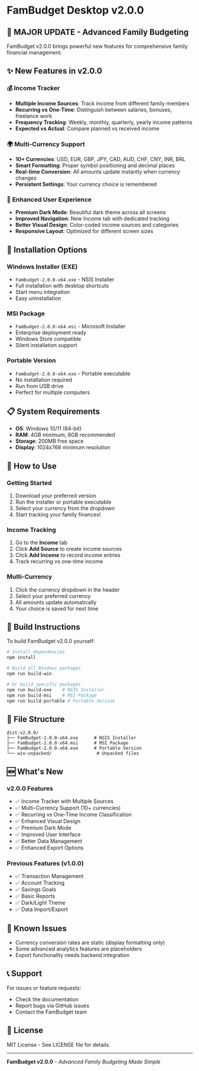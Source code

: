 # FamBudget Desktop v2.0.0

## 🎉 **MAJOR UPDATE - Advanced Family Budgeting**

FamBudget v2.0.0 brings powerful new features for comprehensive family financial management.

## ✨ **New Features in v2.0.0**

### 💰 **Income Tracker**
- **Multiple Income Sources**: Track income from different family members
- **Recurring vs One-Time**: Distinguish between salaries, bonuses, freelance work
- **Frequency Tracking**: Weekly, monthly, quarterly, yearly income patterns
- **Expected vs Actual**: Compare planned vs received income

### 🌍 **Multi-Currency Support**
- **10+ Currencies**: USD, EUR, GBP, JPY, CAD, AUD, CHF, CNY, INR, BRL
- **Smart Formatting**: Proper symbol positioning and decimal places
- **Real-time Conversion**: All amounts update instantly when currency changes
- **Persistent Settings**: Your currency choice is remembered

### 🎨 **Enhanced User Experience**
- **Premium Dark Mode**: Beautiful dark theme across all screens
- **Improved Navigation**: New Income tab with dedicated tracking
- **Better Visual Design**: Color-coded income sources and categories
- **Responsive Layout**: Optimized for different screen sizes

## 🚀 **Installation Options**

### **Windows Installer (EXE)**
- `FamBudget-2.0.0-x64.exe` - NSIS Installer
- Full installation with desktop shortcuts
- Start menu integration
- Easy uninstallation

### **MSI Package**
- `FamBudget-2.0.0-x64.msi` - Microsoft Installer
- Enterprise deployment ready
- Windows Store compatible
- Silent installation support

### **Portable Version**
- `FamBudget-2.0.0-x64.exe` - Portable executable
- No installation required
- Run from USB drive
- Perfect for multiple computers

## 📋 **System Requirements**

- **OS**: Windows 10/11 (64-bit)
- **RAM**: 4GB minimum, 8GB recommended
- **Storage**: 200MB free space
- **Display**: 1024x768 minimum resolution

## 🎯 **How to Use**

### **Getting Started**
1. Download your preferred version
2. Run the installer or portable executable
3. Select your currency from the dropdown
4. Start tracking your family finances!

### **Income Tracking**
1. Go to the **Income** tab
2. Click **Add Source** to create income sources
3. Click **Add Income** to record income entries
4. Track recurring vs one-time income

### **Multi-Currency**
1. Click the currency dropdown in the header
2. Select your preferred currency
3. All amounts update automatically
4. Your choice is saved for next time

## 🔧 **Build Instructions**

To build FamBudget v2.0.0 yourself:

```bash
# Install dependencies
npm install

# Build all Windows packages
npm run build-win

# Or build specific packages
npm run build-exe    # NSIS Installer
npm run build-msi    # MSI Package
npm run build-portable # Portable Version
```

## 📁 **File Structure**

```
dist-v2.0.0/
├── FamBudget-2.0.0-x64.exe      # NSIS Installer
├── FamBudget-2.0.0-x64.msi      # MSI Package
├── FamBudget-2.0.0-x64.exe      # Portable Version
└── win-unpacked/                 # Unpacked files
```

## 🆕 **What's New**

### **v2.0.0 Features**
- ✅ Income Tracker with Multiple Sources
- ✅ Multi-Currency Support (10+ currencies)
- ✅ Recurring vs One-Time Income Classification
- ✅ Enhanced Visual Design
- ✅ Premium Dark Mode
- ✅ Improved User Interface
- ✅ Better Data Management
- ✅ Enhanced Export Options

### **Previous Features (v1.0.0)**
- ✅ Transaction Management
- ✅ Account Tracking
- ✅ Savings Goals
- ✅ Basic Reports
- ✅ Dark/Light Theme
- ✅ Data Import/Export

## 🐛 **Known Issues**

- Currency conversion rates are static (display formatting only)
- Some advanced analytics features are placeholders
- Export functionality needs backend integration

## 📞 **Support**

For issues or feature requests:
- Check the documentation
- Report bugs via GitHub issues
- Contact the FamBudget team

## 📄 **License**

MIT License - See LICENSE file for details.

---

**FamBudget v2.0.0** - *Advanced Family Budgeting Made Simple*
